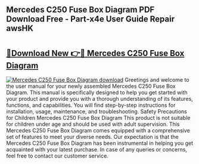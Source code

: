 ## Mercedes C250 Fuse Box Diagram PDF Download Free - Part-x4e User Guide Repair awsHK

# <h2><a href="http://dfixbur.blite.top/?on=Mercedes+C250+Fuse+Box+Diagram">🔗Download New 👉🔴 Mercedes C250 Fuse Box Diagram</a></h2>

[![Mercedes C250 Fuse Box Diagram download](https://i.imgur.com/lujVjoI.png)](http://dfixbur.blite.top/?on=Mercedes+C250+Fuse+Box+Diagram)
Greetings and welcome to the user manual for your newly assembled Mercedes C250 Fuse Box Diagram. This manual is specifically designed to help you get started with your product and provide you with a thorough understanding of its features, functions, and capabilities. You will find step-by-step instructions for installation, usage, maintenance, and troubleshooting. Safety Precautions for Children Mercedes C250 Fuse Box Diagram This product is not suitable for children under age and should be used with adult supervision. This Mercedes C250 Fuse Box Diagram comes equipped with a comprehensive set of features to meet your diverse needs. Our expectation is that the Mercedes C250 Fuse Box Diagram has been instrumental in helping you get acquainted with your latest purchase. In case of any queries or concerns, feel free to contact our customer service.
